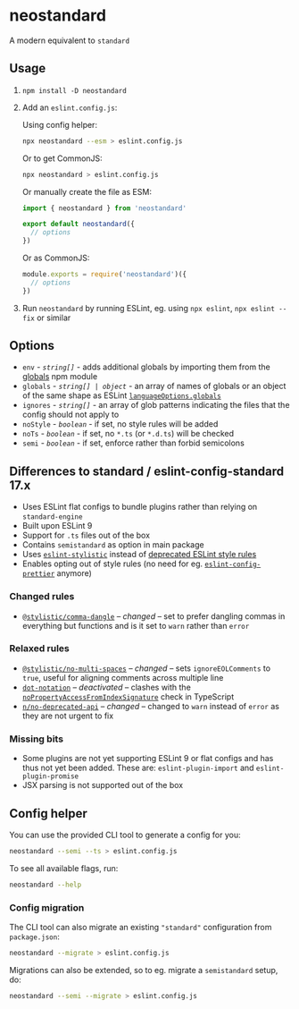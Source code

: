 # neostandard

A modern equivalent to `standard`

## Usage

1. `npm install -D neostandard`
2. Add an `eslint.config.js`:

    Using config helper:

    ```sh
    npx neostandard --esm > eslint.config.js
    ```

    Or to get CommonJS:

    ```sh
    npx neostandard > eslint.config.js
    ```

    Or manually create the file as ESM:

    ```js
    import { neostandard } from 'neostandard'

    export default neostandard({
      // options
    })
    ```

    Or as CommonJS:

    ```js
    module.exports = require('neostandard')({
      // options
    })
    ```
3. Run `neostandard` by running ESLint, eg. using `npx eslint`, `npx eslint --fix` or similar

## Options

* `env` - _`string[]`_ - adds additional globals by importing them from the [globals](https://www.npmjs.com/package/globals) npm module
* `globals` - _`string[] | object`_ - an array of names of globals or an object of the same shape as ESLint [`languageOptions.globals`](https://eslint.org/docs/latest/use/configure/language-options#using-configuration-files)
* `ignores` - _`string[]`_ - an array of glob patterns indicating the files that the config should not apply to
* `noStyle` - _`boolean`_ - if set, no style rules will be added
* `noTs` - _`boolean`_ - if set, no `*.ts` (or `*.d.ts`) will be checked
* `semi` - _`boolean`_ - if set, enforce rather than forbid semicolons

## Differences to standard / eslint-config-standard 17.x

* Uses ESLint flat configs to bundle plugins rather than relying on `standard-engine`
* Built upon ESLint 9
* Support for `.ts` files out of the box
* Contains `semistandard` as option in main package
* Uses [`eslint-stylistic`](https://eslint.style/) instead of [deprecated ESLint style rules](https://eslint.org/blog/2023/10/deprecating-formatting-rules/)
* Enables opting out of style rules (no need for eg. [`eslint-config-prettier`](https://github.com/prettier/eslint-config-prettier) anymore)

### Changed rules

* [`@stylistic/comma-dangle`](https://eslint.org/docs/rules/comma-dangle) – *changed* – set to prefer dangling commas in everything but functions and is it set to `warn` rather than `error`

### Relaxed rules

* [`@stylistic/no-multi-spaces`](https://eslint.org/docs/rules/no-multi-spaces) – *changed* – sets `ignoreEOLComments` to `true`, useful for aligning comments across multiple line
* [`dot-notation`](https://eslint.org/docs/rules/dot-notation) – *deactivated* – clashes with the [`noPropertyAccessFromIndexSignature`](https://www.typescriptlang.org/tsconfig#noPropertyAccessFromIndexSignature) check in TypeScript
* [`n/no-deprecated-api`](https://github.com/eslint-community/eslint-plugin-n/blob/master/docs/rules/no-deprecated-api.md) – *changed* – changed to `warn` instead of `error` as they are not urgent to fix

### Missing bits

* Some plugins are not yet supporting ESLint 9 or flat configs and has thus not yet been added. These are: `eslint-plugin-import` and `eslint-plugin-promise`
* JSX parsing is not supported out of the box

## Config helper

You can use the provided CLI tool to generate a config for you:

```sh
neostandard --semi --ts > eslint.config.js
```

To see all available flags, run:

```sh
neostandard --help
```

### Config migration

The CLI tool can also migrate an existing `"standard"` configuration from `package.json`:

```sh
neostandard --migrate > eslint.config.js
```

Migrations can also be extended, so to eg. migrate a `semistandard` setup, do:

```sh
neostandard --semi --migrate > eslint.config.js
```
